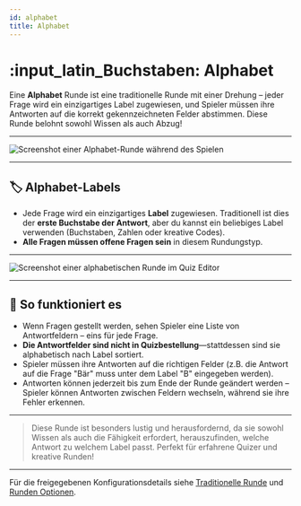 ```yaml
---
id: alphabet
title: Alphabet
---
```


# :input_latin_Buchstaben: Alphabet

Eine **Alphabet** Runde ist eine traditionelle Runde mit einer Drehung – jeder Frage wird ein einzigartiges Label zugewiesen, und Spieler müssen ihre Antworten auf die korrekt gekennzeichneten Felder abstimmen. Diese Runde belohnt sowohl Wissen als auch Abzug!

---

![Screenshot einer Alphabet-Runde während des Spielen](/images/round-modes/alphabet-answer-screen.png)

---

## 🏷️ Alphabet-Labels

- Jede Frage wird ein einzigartiges **Label** zugewiesen. Traditionell ist dies der **erste Buchstabe der Antwort**, aber du kannst ein beliebiges Label verwenden (Buchstaben, Zahlen oder kreative Codes).
- **Alle Fragen müssen offene Fragen sein** in diesem Rundungstyp.

---

![Screenshot einer alphabetischen Runde im Quiz Editor](/images/round-modes/alphabet-round.png)

---

## 📝 So funktioniert es

- Wenn Fragen gestellt werden, sehen Spieler eine Liste von Antwortfeldern – eins für jede Frage.
- **Die Antwortfelder sind nicht in Quizbestellung**—stattdessen sind sie alphabetisch nach Label sortiert.
- Spieler müssen ihre Antworten auf die richtigen Felder (z.B. die Antwort auf die Frage "Bär" muss unter dem Label "B" eingegeben werden).
- Antworten können jederzeit bis zum Ende der Runde geändert werden – Spieler können Antworten zwischen Feldern wechseln, während sie ihre Fehler erkennen.

---

> Diese Runde ist besonders lustig und herausfordernd, da sie sowohl Wissen als auch die Fähigkeit erfordert, herauszufinden, welche Antwort zu welchem Label passt. Perfekt für erfahrene Quizer und kreative Runden!

---

Für die freigegebenen Konfigurationsdetails siehe [Traditionelle Runde](030-traditional.md) und [Runden Optionen](../editor/008-round-options.md).
